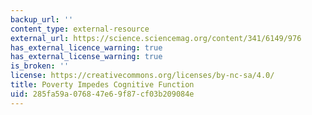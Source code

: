 ```yaml
---
backup_url: ''
content_type: external-resource
external_url: https://science.sciencemag.org/content/341/6149/976
has_external_licence_warning: true
has_external_license_warning: true
is_broken: ''
license: https://creativecommons.org/licenses/by-nc-sa/4.0/
title: Poverty Impedes Cognitive Function
uid: 285fa59a-0768-47e6-9f87-cf03b209084e
---
```


